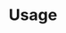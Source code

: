 ---
title: Usage
position: 3
parameters:
  - name:
    content:
content_markdown: |-
  | Chart type |
  | -- |
  | LINE_CHART |
  | SIMPLE_XY_LINE_CHART |
  | STEP_CHART |
  | BAR_CHART |
  | PIE_CHART |
  | COMBINATION_CHART |
  | MULTIPLE_XY_LINE_CHART |
  | AREA_CHART |
  | STACKED_BAR_CHART |
  | DONUT_CHART |
  | SPLINE_CHART |
  | LINE_CHART_WITH_REGIONS |
  | STACKED_AREA_CHART |
  | SCATTER_PLOT |
  | GUAGE_CHART |

left_code_blocks:
  - code_block: |-
      let chart = new Graph("generate <CHART_TYPE> from <JSON_DATASOURCE>")
      chart.getOutputJson()
    title: Initialize a chart using the graph object
    language: javascript
right_code_blocks:
  - code_block:
    title:
    language:
---